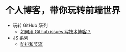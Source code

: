 # 个人博客，带你玩转前端世界
- 玩转 GitHub 系列
  - [如何用 Github issues 写技术博客？](https://github.com/george-es/Blog/issues/2)
- JS 系列
  - [防抖和节流](https://github.com/george-es/Blog/issues/3)
